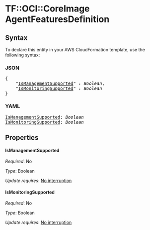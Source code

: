 # TF::OCI::CoreImage AgentFeaturesDefinition

## Syntax

To declare this entity in your AWS CloudFormation template, use the following syntax:

### JSON

<pre>
{
    "<a href="#ismanagementsupported" title="IsManagementSupported">IsManagementSupported</a>" : <i>Boolean</i>,
    "<a href="#ismonitoringsupported" title="IsMonitoringSupported">IsMonitoringSupported</a>" : <i>Boolean</i>
}
</pre>

### YAML

<pre>
<a href="#ismanagementsupported" title="IsManagementSupported">IsManagementSupported</a>: <i>Boolean</i>
<a href="#ismonitoringsupported" title="IsMonitoringSupported">IsMonitoringSupported</a>: <i>Boolean</i>
</pre>

## Properties

#### IsManagementSupported

_Required_: No

_Type_: Boolean

_Update requires_: [No interruption](https://docs.aws.amazon.com/AWSCloudFormation/latest/UserGuide/using-cfn-updating-stacks-update-behaviors.html#update-no-interrupt)

#### IsMonitoringSupported

_Required_: No

_Type_: Boolean

_Update requires_: [No interruption](https://docs.aws.amazon.com/AWSCloudFormation/latest/UserGuide/using-cfn-updating-stacks-update-behaviors.html#update-no-interrupt)


